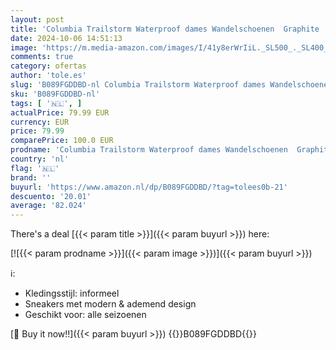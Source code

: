 ```yaml
---
layout: post
title: 'Columbia Trailstorm Waterproof dames Wandelschoenen  Graphite  Dolphin  40 EU'
date: 2024-10-06 14:51:13
image: 'https://m.media-amazon.com/images/I/41y8erWrIiL._SL500_._SL400_.jpg'
comments: true
category: ofertas
author: 'tole.es'
slug: 'B089FGDDBD-nl Columbia Trailstorm Waterproof dames Wandelschoenen...'
sku: 'B089FGDDBD-nl'
tags: [ '🇳🇱', ]
actualPrice: 79.99 EUR
currency: EUR
price: 79.99
comparePrice: 100.0 EUR
prodname: 'Columbia Trailstorm Waterproof dames Wandelschoenen  Graphite  Dolphin  40 EU'
country: 'nl'
flag: '🇳🇱'
brand: ''
buyurl: 'https://www.amazon.nl/dp/B089FGDDBD/?tag=tolees0b-21'
descuento: '20.01'
average: '82.024'
---
```


There's a deal [{{< param title >}}]({{< param buyurl >}})  here:

[![{{< param prodname >}}]({{< param image >}})]({{< param buyurl >}})

ℹ️:

- Kledingsstijl: informeel
- Sneakers met modern & ademend design
- Geschikt voor: alle seizoenen

[🛒 Buy it now!!]({{< param buyurl >}})
{{<world>}}B089FGDDBD{{</world>}}
